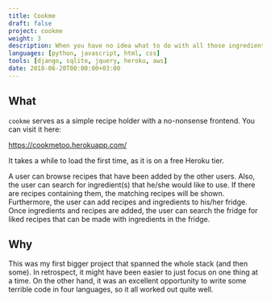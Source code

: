 ```yaml
---
title: Cookme
draft: false
project: cookme
weight: 3
description: When you have no idea what to do with all those ingredients in the fridge
languages: [python, javascript, html, css]
tools: [django, sqlite, jquery, heroku, aws]
date: 2018-06-20T00:00:00+03:00
---
```


## What
`cookme` serves as a simple recipe holder with a no-nonsense frontend. You
can visit it here: 

https://cookmetoo.herokuapp.com/

It takes a while to load the first time, as it is on a free Heroku tier.

A user can browse recipes that have been added by the other users. Also, the
user can search for ingredient(s) that he/she would like to use. If there are
recipes containing them, the matching recipes will be shown. Furthermore,
the user can add recipes and ingredients to his/her fridge. Once ingredients
and recipes are added, the user can search the fridge for liked recipes that
can be made with ingredients in the fridge.

## Why
This was my first bigger project that spanned the whole stack (and then some).
In retrospect, it might have been easier to just focus on one thing at a time.
On the other hand, it was an excellent opportunity to write some terrible code
in four languages, so it all worked out quite well.